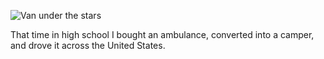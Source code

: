 
![Van under the stars](/assets/images/starvan.jpg)

That time in high school I bought an ambulance, converted into a camper, and drove it across the United States.